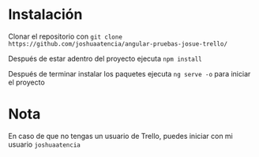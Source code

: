 # Instalación

Clonar el repositorio con `git clone https://github.com/joshuaatencia/angular-pruebas-josue-trello/`

Después de estar adentro del proyecto ejecuta `npm install`

Después de terminar instalar los paquetes ejecuta `ng serve -o` para iniciar el proyecto

# Nota

En caso de que no tengas un usuario de Trello, puedes iniciar con mi usuario `joshuaatencia`
